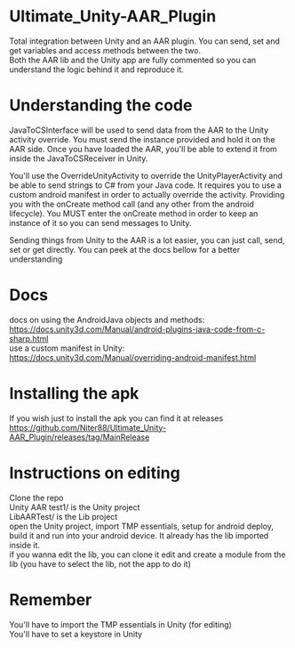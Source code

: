 # Ultimate_Unity-AAR_Plugin
Total integration between Unity and an AAR plugin. You can send, set and get variables and access methods between the two.\
Both the AAR lib and the Unity app are fully commented so you can understand the logic behind it and reproduce it.

# Understanding the code
JavaToCSInterface will be used to send data from the AAR to the Unity activity override. You must send the instance provided and hold it on the AAR side. Once you have loaded the AAR, you'll be able to extend it from inside the JavaToCSReceiver in Unity.

You'll use the OverrideUnityActivity to override the UnityPlayerActivity and be able to send strings to C# from your Java code. It requires you to use a custom android manifest in order to actually override the activity. Providing you with the onCreate method call (and any other from the android lifecycle). You MUST enter the onCreate method in order to keep an instance of it so you can send messages to Unity.

Sending things from Unity to the AAR is a lot easier, you can just call, send, set or get directly. You can peek at the docs bellow for a better understanding

# Docs
docs on using the AndroidJava objects and methods:\
https://docs.unity3d.com/Manual/android-plugins-java-code-from-c-sharp.html \
use a custom manifest in Unity:\
https://docs.unity3d.com/Manual/overriding-android-manifest.html

# Installing the apk
If you wish just to install the apk you can find it at releases\
https://github.com/Niter88/Ultimate_Unity-AAR_Plugin/releases/tag/MainRelease

# Instructions on editing
Clone the repo\
Unity AAR test1/ is the Unity project\
LibAARTest/ is the Lib project\
open the Unity project, import TMP essentials, setup for android deploy, build it and run into your android device. It already has the lib imported inside it.\
if you wanna edit the lib, you can clone it edit and create a module from the lib (you have to select the lib, not the app to do it)

# Remember
You'll have to import the TMP essentials in Unity (for editing)\
You'll have to set a keystore in Unity
